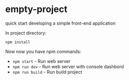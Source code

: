 # empty-project
quick start developing a simple front-end application

In project directory:
```
npm install
```

Now now you have npm commands:

- `npm start` - Run web server
- `npm run dev` - Run web server with console dashbord
- `npm run build` - Run build project